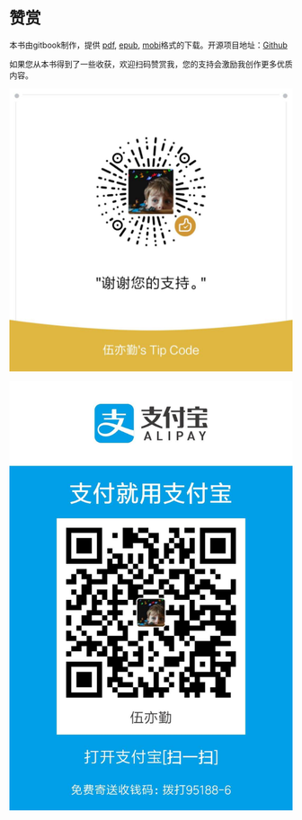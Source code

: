 # 赞赏

本书由gitbook制作，提供 [pdf](https://github.com/Albert-W/live-and-learn/tree/8e3fb418e5b7eb7e6c9e21d23a6b5834bb0c07df/mybook.pdf), [epub](https://github.com/Albert-W/live-and-learn/tree/8e3fb418e5b7eb7e6c9e21d23a6b5834bb0c07df/src/mybook.epub), [mobi](https://github.com/Albert-W/live-and-learn/tree/8e3fb418e5b7eb7e6c9e21d23a6b5834bb0c07df/src/mybook.mobi)格式的下载。开源项目地址：[Github](https://github.com/Albert-W/live-and-learn)

如果您从本书得到了一些收获，欢迎扫码赞赏我，您的支持会激励我创作更多优质内容。

![](.gitbook/assets/wei-xin-tu-pian-20180912214326%20%281%29.jpg)

![](.gitbook/assets/wei-xin-tu-pian-20180913222348%20%281%29.jpg)

